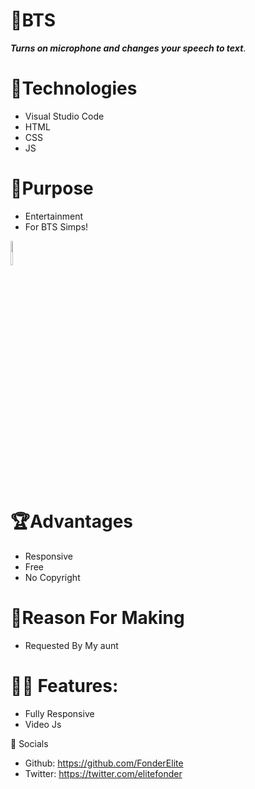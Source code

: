 # 🎤BTS
***Turns on microphone and changes your speech to text***.

# 🧩Technologies
* Visual Studio Code
* HTML
* CSS
* JS

# 🎤Purpose
* Entertainment
* For BTS Simps!
<img src="https://th.bing.com/th/id/OIP.F_M_uTTv1daIMn01b65OZgHaG9?w=168&h=180&c=7&o=5&pid=1.7" style="width:5%;height:10%;">

#  🏆Advantages
* Responsive
* Free
* No Copyright 

#  🦾Reason For Making
* Requested By My aunt

# 🧑‍🔧 Features:
- Fully Responsive
- Video Js

🤳 Socials
* Github: https://github.com/FonderElite
* Twitter: https://twitter.com/elitefonder
